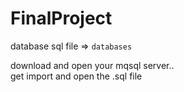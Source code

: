 # FinalProject


database sql file => ```databases``` 

download and open your mqsql server..  <br />
get import and open the .sql file
